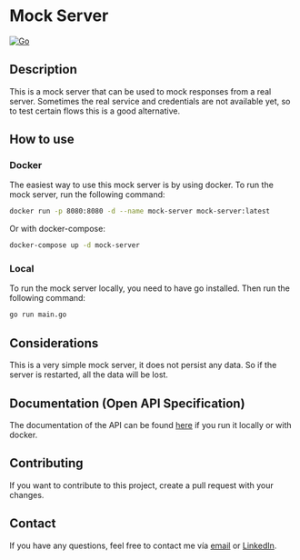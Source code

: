 # Mock Server
[![Go](https://github.com/teootoledo/go-mock-server/actions/workflows/go.yml/badge.svg)](https://github.com/teootoledo/go-mock-server/actions/workflows/go.yml)

## Description
This is a mock server that can be used to mock responses from a real server.
Sometimes the real service and credentials are not available yet, so to test certain flows this is a good alternative.

## How to use
### Docker
The easiest way to use this mock server is by using docker.
To run the mock server, run the following command:
```bash
docker run -p 8080:8080 -d --name mock-server mock-server:latest
```
Or with docker-compose:
```bash
docker-compose up -d mock-server
```

### Local
To run the mock server locally, you need to have go installed.
Then run the following command:
```bash
go run main.go
```

## Considerations
This is a very simple mock server, it does not persist any data.
So if the server is restarted, all the data will be lost.

## Documentation (Open API Specification)
The documentation of the API can be found [here](http://localhost:8080/v1/docs/index.html) if you run it locally or with docker.

## Contributing
If you want to contribute to this project, create a pull request with your changes.

## Contact
If you have any questions, feel free to contact me vía [email](mailto:teootoledo@gmail.com) or [LinkedIn](https://www.linkedin.com/in/teootoledo/).
